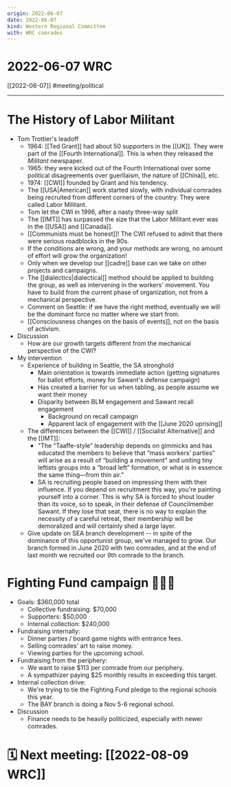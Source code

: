 ```yaml
---
origin: 2022-06-07
date: 2022-06-07
kind: Western Regional Committee
with: WRC comrades
---
```

# 2022-06-07 WRC
[[2022-06-07]]
#meeting/political 

---
# The History of Labor Militant
- Tom Trottier's leadoff 
	- 1964: [[Ted Grant]] had about 50 supporters in the [[UK]]. They were part of the [[Fourth International]]. This is when they released the *Militant* newspaper. 
	- 1965: they were kicked out of the Fourth International over some political disagreements over guerllaism, the nature of [[China]], etc.
	- 1974: [[CWI]] founded by Grant and his tendency.
	- The [[USA|American]] work started slowly, with individual comrades being recruited from different corners of the country. They were called Labor Militant. 
	- Tom let the CWI in 1996, after a nasty three-way split
	- The [[IMT]] has surpassed the size that the Labor Militant ever was in the [[USA]] and [[Canada]]. 
	- [[Communists must be honest]]! The CWI refused to admit that there were serious roadblocks in the 90s. 
	- If the conditions are wrong, and your methods are wrong, no amount of effort will grow the organization!
	- Only when we develop our [[cadre]] base can we take on other projects and campaigns. 
	- The [[dialectics|dialectical]] method should be applied to building the group, as well as intervening in the workers' movement. You have to build from the current phase of organization, not from a mechanical perspective. 
	- Comment on Seattle: if we have the right method, eventually we will be the dominant force no matter where we start from. 
	- [[Consciousness changes on the basis of events]], not on the basis of activism. 
- Discussion
	- How are our growth targets different from the mechanical perspective of the CWI? 
- My intervention
	- Experience of building in Seattle, the SA stronghold
		- Main orientation is towards immediate action (getting signatures for ballot efforts, money for Sawant's defense campaign)
		- Has created a barrier for us when tabling, as people assume we want their money
		- Disparity between BLM engagement and Sawant recall engagement
			- Background on recall campaign
			- Apparent lack of engagement with the [[June 2020 uprising]]
	- The differences between the [[CWI]] / [[Socialist Alternative]] and the [[IMT]]:
		- "The “Taaffe-style” leadership depends on gimmicks and has educated the members to believe that “mass workers’ parties” will arise as a result of “building a movement” and uniting tiny leftists groups into a “broad left” formation, or what is in essence the same thing—from thin air."
		- SA is recruiting people based on impressing them with their influence. If you depend on recruitment this way, you're painting yourself into a corner. This is why SA is forced to shout louder than its voice, so to speak, in their defense of Councilmember Sawant. If they lose that seat, there is no way to explain the necessity of a careful retreat, their membership will be demoralized and will certainly shed a large layer. 
	- Give update on SEA branch development -- in spite of the dominance of this opportunist group, we've managed to grow. Our branch formed in June 2020 with two comrades, and at the end of last month we recruited our 9th comrade to the branch. 

# Fighting Fund campaign ✊🏻🤑
- Goals: $360,000 total
	- Collective fundraising: $70,000
	- Supporters: $50,000
	- Internal collection: $240,000
- Fundraising internally:
	- Dinner parties / board game nights with entrance fees.
	- Selling comrades' art to raise money.
	- Viewing parties for the upcoming school.
- Fundraising from the periphery:
	- We want to raise $113 per comrade from our periphery. 
	- A sympathizer paying $25 monthly results in exceeding this target.
- Internal collection drive:
	- We're trying to tie the Fighting Fund pledge to the regional schools this year. 
	- The BAY branch is doing a Nov 5-6 regional school.
- Discussion
	- Finance needs to be heavily politicized, especially with newer comrades. 

# 🗓 Next meeting: [[2022-08-09 WRC]]
